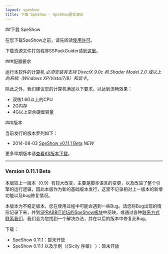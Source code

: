 ```yaml
---
layout: speshow
title: 下载 SpeShow - SpeShow图文演示
---
```


##下载 SpeShow

在您下载SpeShow之前，请先阅读[使用许可](license.html)。

下载资源文件打包程序SSPackGuider请到[这里](pack_guider.html)。

###配置要求

运行本软件的计算机 *必须安装有支持 DirectX 9.0c 和 Shader Model 2.0 或以上的系统（Windows XP/Vista/7/8）和显卡*。

除此之外，我们建议您的计算机满足以下要求，以达到流畅效果：

 - 双核1.6G以上的CPU
 - 2G内存
 - 4G以上空余硬盘容量

###版本

当前发行的版本罗列如下：

 - 2014-08-03 [SpeShow v0.11.1 Beta](#speshow_v_0.11.1) *NEW*
 
更多早期版本请[查看KS版本下载](/spengine/download.html)。

*****************************************************************************

<h3 id="speshow_v_0.11.1">Version 0.11.1 Beta</h3>

本版较上一版本（0.9）有较大改变，主要是脚本语言的变更，以及改进了整个引擎的运行逻辑，因此本版作为新的基础版本发行，这里不记录相对上一版本的新增功能以及bug修复情况。

本版本为不稳定版本，您在使用过程中可能会遇到一些Bug。请您将Bug出现的情形记录下来，并到[SPRABBIT论坛的SpeShow板块](http://bbs.sprabbit.com/categories/speshow)中反映，或通过各种[联系方式联系我们](http://blog.sprabbit.com/about/)，我们会为您找到一个解决办法，并在以后的版本中修复此Bug。

下载：

 - SpeShow 0.11.1：暂未开放
 - SpeShow 0.11.1 以及示例（《Sicily 序章》 ）：暂未开放
